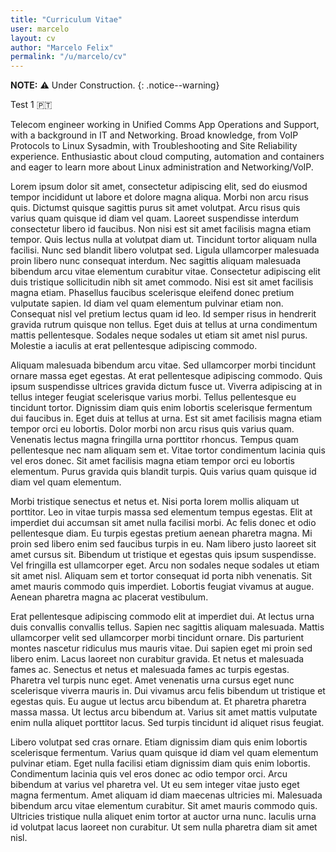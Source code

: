 ```yaml
---
title: "Curriculum Vitae"
user: marcelo
layout: cv
author: "Marcelo Felix"
permalink: "/u/marcelo/cv"
---
```


**NOTE:** :warning: Under Construction.
{: .notice--warning}

Test 1 :portugal:

Telecom engineer working in Unified Comms App Operations and Support, with a background in IT and Networking.
Broad knowledge, from VoIP Protocols to Linux Sysadmin, with Troubleshooting and Site Reliability experience.
Enthusiastic about cloud computing, automation and containers and eager to learn more about Linux administration and Networking/VoIP.

Lorem ipsum dolor sit amet, consectetur adipiscing elit, sed do eiusmod tempor incididunt ut labore et dolore magna aliqua. Morbi non arcu risus quis. Dictumst quisque sagittis purus sit amet volutpat. Arcu risus quis varius quam quisque id diam vel quam. Laoreet suspendisse interdum consectetur libero id faucibus. Non nisi est sit amet facilisis magna etiam tempor. Quis lectus nulla at volutpat diam ut. Tincidunt tortor aliquam nulla facilisi. Nunc sed blandit libero volutpat sed. Ligula ullamcorper malesuada proin libero nunc consequat interdum. Nec sagittis aliquam malesuada bibendum arcu vitae elementum curabitur vitae. Consectetur adipiscing elit duis tristique sollicitudin nibh sit amet commodo. Nisi est sit amet facilisis magna etiam. Phasellus faucibus scelerisque eleifend donec pretium vulputate sapien. Id diam vel quam elementum pulvinar etiam non. Consequat nisl vel pretium lectus quam id leo. Id semper risus in hendrerit gravida rutrum quisque non tellus. Eget duis at tellus at urna condimentum mattis pellentesque. Sodales neque sodales ut etiam sit amet nisl purus. Molestie a iaculis at erat pellentesque adipiscing commodo.

Aliquam malesuada bibendum arcu vitae. Sed ullamcorper morbi tincidunt ornare massa eget egestas. At erat pellentesque adipiscing commodo. Quis ipsum suspendisse ultrices gravida dictum fusce ut. Viverra adipiscing at in tellus integer feugiat scelerisque varius morbi. Tellus pellentesque eu tincidunt tortor. Dignissim diam quis enim lobortis scelerisque fermentum dui faucibus in. Eget duis at tellus at urna. Est sit amet facilisis magna etiam tempor orci eu lobortis. Dolor morbi non arcu risus quis varius quam. Venenatis lectus magna fringilla urna porttitor rhoncus. Tempus quam pellentesque nec nam aliquam sem et. Vitae tortor condimentum lacinia quis vel eros donec. Sit amet facilisis magna etiam tempor orci eu lobortis elementum. Purus gravida quis blandit turpis. Quis varius quam quisque id diam vel quam elementum.

Morbi tristique senectus et netus et. Nisi porta lorem mollis aliquam ut porttitor. Leo in vitae turpis massa sed elementum tempus egestas. Elit at imperdiet dui accumsan sit amet nulla facilisi morbi. Ac felis donec et odio pellentesque diam. Eu turpis egestas pretium aenean pharetra magna. Mi proin sed libero enim sed faucibus turpis in eu. Nam libero justo laoreet sit amet cursus sit. Bibendum ut tristique et egestas quis ipsum suspendisse. Vel fringilla est ullamcorper eget. Arcu non sodales neque sodales ut etiam sit amet nisl. Aliquam sem et tortor consequat id porta nibh venenatis. Sit amet mauris commodo quis imperdiet. Lobortis feugiat vivamus at augue. Aenean pharetra magna ac placerat vestibulum.

Erat pellentesque adipiscing commodo elit at imperdiet dui. At lectus urna duis convallis convallis tellus. Sapien nec sagittis aliquam malesuada. Mattis ullamcorper velit sed ullamcorper morbi tincidunt ornare. Dis parturient montes nascetur ridiculus mus mauris vitae. Dui sapien eget mi proin sed libero enim. Lacus laoreet non curabitur gravida. Et netus et malesuada fames ac. Senectus et netus et malesuada fames ac turpis egestas. Pharetra vel turpis nunc eget. Amet venenatis urna cursus eget nunc scelerisque viverra mauris in. Dui vivamus arcu felis bibendum ut tristique et egestas quis. Eu augue ut lectus arcu bibendum at. Et pharetra pharetra massa massa. Ut lectus arcu bibendum at. Varius sit amet mattis vulputate enim nulla aliquet porttitor lacus. Sed turpis tincidunt id aliquet risus feugiat.

Libero volutpat sed cras ornare. Etiam dignissim diam quis enim lobortis scelerisque fermentum. Varius quam quisque id diam vel quam elementum pulvinar etiam. Eget nulla facilisi etiam dignissim diam quis enim lobortis. Condimentum lacinia quis vel eros donec ac odio tempor orci. Arcu bibendum at varius vel pharetra vel. Ut eu sem integer vitae justo eget magna fermentum. Amet aliquam id diam maecenas ultricies mi. Malesuada bibendum arcu vitae elementum curabitur. Sit amet mauris commodo quis. Ultricies tristique nulla aliquet enim tortor at auctor urna nunc. Iaculis urna id volutpat lacus laoreet non curabitur. Ut sem nulla pharetra diam sit amet nisl.
